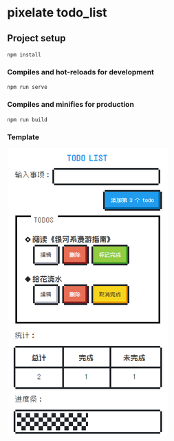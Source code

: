 # pixelate todo_list

## Project setup
```
npm install
```

### Compiles and hot-reloads for development
```
npm run serve
```

### Compiles and minifies for production
```
npm run build
```

### Template
![Image text](https://raw.githubusercontent.com/lvsong77/pixelate_todo/master/src/assets/template.png)
